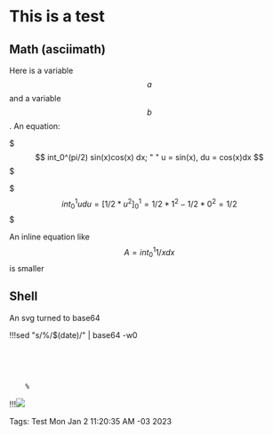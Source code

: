 # This is a test

## Math (asciimath)
Here is a variable $$a$$ and a variable $$b$$. An equation:

$$$
int_0^(pi/2) sin(x)cos(x) dx; " " u = sin(x), du = cos(x)dx
$$$

$$$
int_0^1 u du = [1/2 * u^2]_0^1 = 1/2 * 1^2 - 1/2 * 0^2 = 1/2
$$$

An inline equation like $$A = int_0^1 1/x dx$$ is smaller

## Shell
An svg turned to base64


!!!sed "s/%/$(date)/" | base64 -w0
<svg xmlns="http://www.w3.org/2000/svg" viewBox="0 0 800 100">

  <text x="25" y="55" 
        font-family="'Lucida Grande', sans-serif" 
        font-size="32">

        %
  </text>

</svg>
!!!<img src="data:image/svg+xml;base64,{}">

Tags: Test
Mon Jan  2 11:20:35 AM -03 2023
